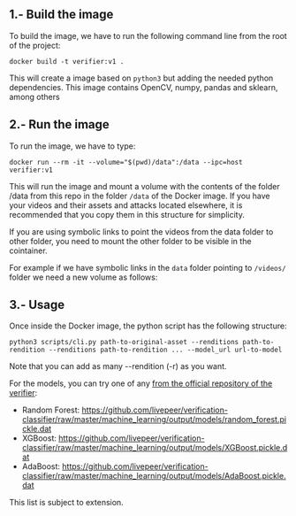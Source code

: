 ## 1.- Build the image
To build the image, we have to run the following command line from the root of the project:

```
docker build -t verifier:v1 .
```

This will create a image based on `python3` but adding the needed python dependencies. This image 
contains OpenCV, numpy, pandas and sklearn, among others

## 2.- Run the image
To run the image, we have to type:

```
docker run --rm -it --volume="$(pwd)/data":/data --ipc=host verifier:v1
```

This will run the image and mount a volume with the contents of the folder /data from this repo in the folder 
`/data` of the Docker image. If you have your videos and their assets and attacks located elsewhere, it is recommended that you copy them in this structure for simplicity.

If you are using symbolic links to point the videos from the data folder to other folder, you need to mount the other folder to be visible in the cointainer.

For example if we have symbolic links in the `data` folder pointing to `/videos/` folder we need a new volume as follows:


## 3.- Usage
Once inside the Docker image, the python script has the following structure:

```
python3 scripts/cli.py path-to-original-asset --renditions path-to-rendition --renditions path-to-rendition ... --model_url url-to-model
```
Note that you can add as many --rendition (-r) as you want.

For the models, you can try one of any [from the official repository of the verifier](https://github.com/livepeer/verification-classifier/raw/master/machine_learning/output/models):
* Random Forest: https://github.com/livepeer/verification-classifier/raw/master/machine_learning/output/models/random_forest.pickle.dat
* XGBoost: https://github.com/livepeer/verification-classifier/raw/master/machine_learning/output/models/XGBoost.pickle.dat
* AdaBoost: https://github.com/livepeer/verification-classifier/raw/master/machine_learning/output/models/AdaBoost.pickle.dat

This list is subject to extension.